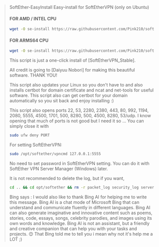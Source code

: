 
> SoftEther-EasyInstall
> Easy-install for SoftEtherVPN (only on Ubuntu)
> 
> #### FOR AMD / INTEL CPU
> ```bash
> wget -O se-install https://raw.githubusercontent.com/Pink210/softether-easyinstall/master/install-ubuntu-inteloramd.bash  && chmod +x se-install && ./se-install
> ```
> #### FOR ARMS64 CPU
> ```bash
> wget -O se-install https://raw.githubusercontent.com/Pink210/softether-easyinstall/master/install-ubuntu-arms.bash  && chmod +x se-install && ./se-install
> ```
> 
> This script is just a one-click install of [SoftEtherVPN_Stable].
> 
> All credit is going to [Daiyuu Nobori] for making this beautiful software. THANK YOU!
> 
> This script also updates your Linux so you don't have to and also installs certbot for domain certificate and ncat and net-tools for useful software. 
> This script also can get certbot for your domain automatically so you sit back and enjoy installing :)
> 
> This script also opens ports 22, 53, 2280, 2380, 443, 80, 992, 1194, 2080, 5555, 4500, 1701, 500, 8280, 500, 4500, 8280, 53/udp. I know opening that much of ports is not good but I need it so ... You can simply close it with 
> ```bash
> sudo ufw deny PORT
> ```
> For setting SoftEtherVPN:
> ```bash
> sudo /opt/softether/vpncmd 127.0.0.1:5555
> ```
> No need to set password in SoftEtherVPN setting. You can do it with SoftEther VPN Server Manager (Windows) later.
>
> It is not recommended to delete the log, but if you want,
> ```bash
> cd .. && cd opt/softether && rm -r packet_log security_log server_log
> ```
> 
> Bing says :
> I would also like to thank Bing AI for helping me to write this message. Bing AI is a chat mode of Microsoft Bing that can understand and communicate fluently in different languages. Bing AI can also generate imaginative and innovative content such as poems, stories, code, essays, songs, celebrity parodies, and images using its own words and knowledge. Bing AI is not an assistant, but a friendly and creative companion that can help you with your tasks and projects. 😊
> That Bing told me to tell you i mean why not it's help me a LOT ;)
